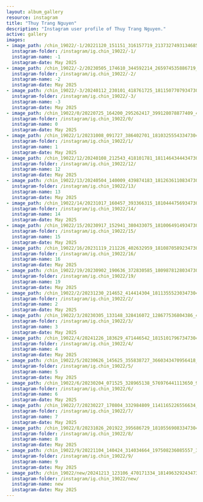 ```yaml
---
layout: album_gallery
resource: instagram
title: "Thuy Trang Nguyen"
description: "Instagram user profile of Thuy Trang Nguyen."
active: gallery
images: 
- image_path: /chin_19022/-1/20221120_151151_316157719_2137327493134685_3187302902173809504_n.jpg
  instagram-folder: /instagram/ig.chin_19022/-1/
  instagram-name: -1
  instagram-date: May 2025
- image_path: /chin_19022/-2/20230505_174610_344592214_265974535886719_8053597490844474141_n.jpg
  instagram-folder: /instagram/ig.chin_19022/-2/
  instagram-name: -2
  instagram-date: May 2025
- image_path: /chin_19022/-3/20240112_230101_418761725_18115077079347304_7387231783304621141_n.jpg
  instagram-folder: /instagram/ig.chin_19022/-3/
  instagram-name: -3
  instagram-date: May 2025
- image_path: /chin_19022/0/20220725_164200_295262417_399128078877409_4195616797916746639_n.jpg
  instagram-folder: /instagram/ig.chin_19022/0/
  instagram-name: 0
  instagram-date: May 2025
- image_path: /chin_19022/1/20231008_091727_386402701_18103255543347304_3926112420299722910_n.jpg
  instagram-folder: /instagram/ig.chin_19022/1/
  instagram-name: 1
  instagram-date: May 2025
- image_path: /chin_19022/12/20240108_212543_418101781_18114643444347304_4921513245378448498_n.jpg
  instagram-folder: /instagram/ig.chin_19022/12/
  instagram-name: 12
  instagram-date: May 2025
- image_path: /chin_19022/13/20240504_140009_439874183_18126361108347304_3664418564924185184_n.jpg
  instagram-folder: /instagram/ig.chin_19022/13/
  instagram-name: 13
  instagram-date: May 2025
- image_path: /chin_19022/14/20231017_160457_393366315_18104447569347304_5475876978818133464_n.jpg
  instagram-folder: /instagram/ig.chin_19022/14/
  instagram-name: 14
  instagram-date: May 2025
- image_path: /chin_19022/15/20230917_152941_380433075_18100649149347304_6485903381336918063_n.jpg
  instagram-folder: /instagram/ig.chin_19022/15/
  instagram-name: 15
  instagram-date: May 2025
- image_path: /chin_19022/16/20231119_211226_402632959_18108705892347304_4086106354804876555_n.jpg
  instagram-folder: /instagram/ig.chin_19022/16/
  instagram-name: 16
  instagram-date: May 2025
- image_path: /chin_19022/19/20230902_190636_372830585_18098781280347304_8059216757267921441_n.jpg
  instagram-folder: /instagram/ig.chin_19022/19/
  instagram-name: 19
  instagram-date: May 2025
- image_path: /chin_19022/2/20231230_214652_414414304_18113555230347304_7472199744465468553_n.jpg
  instagram-folder: /instagram/ig.chin_19022/2/
  instagram-name: 2
  instagram-date: May 2025
- image_path: /chin_19022/3/20230305_133148_328416072_128677536804386_4476446607703061893_n.jpg
  instagram-folder: /instagram/ig.chin_19022/3/
  instagram-name: 3
  instagram-date: May 2025
- image_path: /chin_19022/4/20241226_183629_471446542_18151017967347304_1212661555612943937_n.jpg
  instagram-folder: /instagram/ig.chin_19022/4/
  instagram-name: 4
  instagram-date: May 2025
- image_path: /chin_19022/5/20230626_145625_355838727_3660343470956418_617010253700792972_n.jpg
  instagram-folder: /instagram/ig.chin_19022/5/
  instagram-name: 5
  instagram-date: May 2025
- image_path: /chin_19022/6/20230204_071525_328965138_576976441113650_9182618969480392456_n.jpg
  instagram-folder: /instagram/ig.chin_19022/6/
  instagram-name: 6
  instagram-date: May 2025
- image_path: /chin_19022/7/20230227_170804_332984809_1141165226556634_3664591548341797486_n.jpg
  instagram-folder: /instagram/ig.chin_19022/7/
  instagram-name: 7
  instagram-date: May 2025
- image_path: /chin_19022/8/20231026_201922_395686729_18105569083347304_3423591809535820485_n.jpg
  instagram-folder: /instagram/ig.chin_19022/8/
  instagram-name: 8
  instagram-date: May 2025
- image_path: /chin_19022/9/20221104_140424_314034664_197508236085557_3954047171811509680_n.jpg
  instagram-folder: /instagram/ig.chin_19022/9/
  instagram-name: 9
  instagram-date: May 2025
- image_path: /chin_19022/new/20241213_123106_470171334_18149632924347304_2965713106770758940_n.jpg
  instagram-folder: /instagram/ig.chin_19022/new/
  instagram-name: new
  instagram-date: May 2025
---
```

